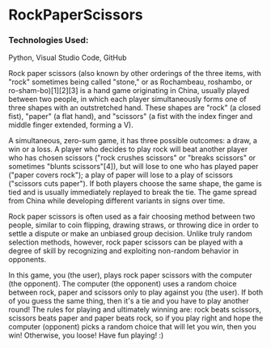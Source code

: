 # RockPaperScissors

<h3>Technologies Used: </h3>
<p>Python, Visual Studio Code, GitHub</p>

Rock paper scissors (also known by other orderings of the three items, with "rock" sometimes being called "stone," or as Rochambeau, roshambo, or ro-sham-bo)[1][2][3] is a hand game originating in China, usually played between two people, in which each player simultaneously forms one of three shapes with an outstretched hand. These shapes are "rock" (a closed fist), "paper" (a flat hand), and "scissors" (a fist with the index finger and middle finger extended, forming a V).

A simultaneous, zero-sum game, it has three possible outcomes: a draw, a win or a loss. A player who decides to play rock will beat another player who has chosen scissors ("rock crushes scissors" or "breaks scissors" or sometimes "blunts scissors"[4]), but will lose to one who has played paper ("paper covers rock"); a play of paper will lose to a play of scissors ("scissors cuts paper"). If both players choose the same shape, the game is tied and is usually immediately replayed to break the tie. The game spread from China while developing different variants in signs over time.

Rock paper scissors is often used as a fair choosing method between two people, similar to coin flipping, drawing straws, or throwing dice in order to settle a dispute or make an unbiased group decision. Unlike truly random selection methods, however, rock paper scissors can be played with a degree of skill by recognizing and exploiting non-random behavior in opponents.

In this game, you (the user), plays rock paper scissors with the computer (the opponent).
The computer (the opponent) uses a random choice between rock, paper and scissors only to play against you (the user).
If both of you guess the same thing, then it's a tie and you have to play another round!
The rules for playing and ultimately winning are: rock beats scissors, scissors beats paper and paper beats rock, so if you play right and hope the computer (opponent) picks a random choice that will let you win, then you win! Otherwise, you loose!
Have fun playing! :)


